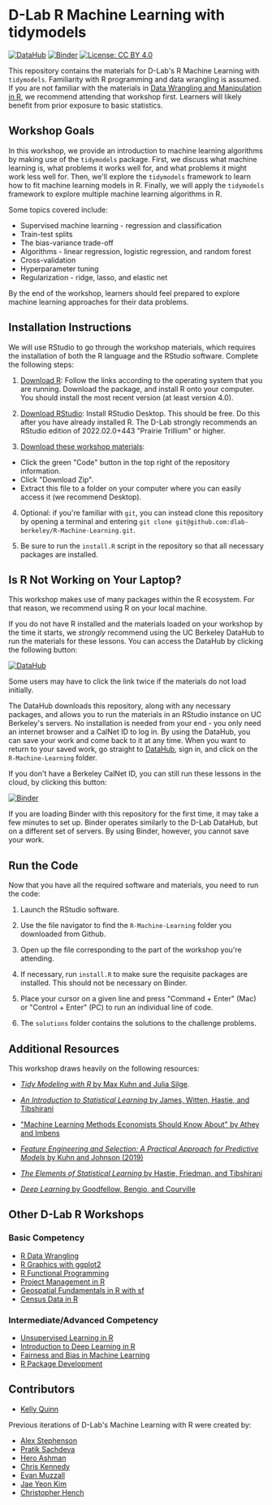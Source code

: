 # D-Lab R Machine Learning with tidymodels

[![DataHub](https://img.shields.io/badge/launch-datahub-blue)](https://dlab.datahub.berkeley.edu/hub/user-redirect/git-pull?repo=https%3A%2F%2Fgithub.com%2Fdlab-berkeley%2FR-Machine-Learning&urlpath=rstudio%2F&branch=main)
[![Binder](https://mybinder.org/badge_logo.svg)](https://mybinder.org/v2/gh/dlab-berkeley/R-Machine-Learning/HEAD?urlpath=rstudio)
[![License: CC BY
4.0](https://img.shields.io/badge/License-CC_BY_4.0-lightgrey.svg)](https://creativecommons.org/licenses/by/4.0/)

This repository contains the materials for D-Lab's R Machine Learning
with `tidymodels`. Familiarity with R programming and data wrangling is
assumed. If you are not familiar with the materials in [Data Wrangling
and Manipulation in
R](https://github.com/dlab-berkeley/R-Data-Wrangling), we recommend
attending that workshop first. Learners will likely benefit from prior
exposure to basic statistics.

## Workshop Goals

In this workshop, we provide an introduction to machine learning
algorithms by making use of the `tidymodels` package. First, we discuss
what machine learning is, what problems it works well for, and what
problems it might work less well for. Then, we'll explore the
`tidymodels` framework to learn how to fit machine learning models in R.
Finally, we will apply the `tidymodels` framework to explore multiple
machine learning algorithms in R.

Some topics covered include:

-   Supervised machine learning - regression and classification
-   Train-test splits
-   The bias-variance trade-off
-   Algorithms - linear regression, logistic regression, and random
    forest
-   Cross-validation
-   Hyperparameter tuning
-   Regularization - ridge, lasso, and elastic net

By the end of the workshop, learners should feel prepared to explore
machine learning approaches for their data problems.

## Installation Instructions

We will use RStudio to go through the workshop materials, which requires
the installation of both the R language and the RStudio software.
Complete the following steps:

1.  [Download R](https://cloud.r-project.org/): Follow the links
    according to the operating system that you are running. Download the
    package, and install R onto your computer. You should install the
    most recent version (at least version 4.0).

2.  [Download
    RStudio](https://rstudio.com/products/rstudio/download/#download):
    Install RStudio Desktop. This should be free. Do this after you have
    already installed R. The D-Lab strongly recommends an RStudio
    edition of 2022.02.0+443 "Prairie Trillium" or higher.

3.  [Download these workshop
    materials](https://github.com/dlab-berkeley/R-Machine-Learning):

-   Click the green "Code" button in the top right of the repository
    information.
-   Click "Download Zip".
-   Extract this file to a folder on your computer where you can easily
    access it (we recommend Desktop).

4.  Optional: if you're familiar with `git`, you can instead clone this
    repository by opening a terminal and entering
    `git clone git@github.com:dlab-berkeley/R-Machine-Learning.git`.

5.  Be sure to run the `install.R` script in the repository so that all
    necessary packages are installed.

## Is R Not Working on Your Laptop?

This workshop makes use of many packages within the R ecosystem. For
that reason, we recommend using R on your local machine.

If you do not have R installed and the materials loaded on your workshop
by the time it starts, we *strongly* recommend using the UC Berkeley
DataHub to run the materials for these lessons. You can access the
DataHub by clicking the following button:

[![DataHub](https://img.shields.io/badge/launch-datahub-blue)](https://dlab.datahub.berkeley.edu/hub/user-redirect/git-pull?repo=https%3A%2F%2Fgithub.com%2Fdlab-berkeley%2FR-Machine-Learning&urlpath=rstudio%2F&branch=main)

Some users may have to click the link twice if the materials do not load
initially.

The DataHub downloads this repository, along with any necessary
packages, and allows you to run the materials in an RStudio instance on
UC Berkeley's servers. No installation is needed from your end - you
only need an internet browser and a CalNet ID to log in. By using the
DataHub, you can save your work and come back to it at any time. When
you want to return to your saved work, go straight to
[DataHub](https://dlab.datahub.berkeley.edu), sign in, and click on the
`R-Machine-Learning` folder.

If you don't have a Berkeley CalNet ID, you can still run these lessons
in the cloud, by clicking this button:

[![Binder](https://mybinder.org/badge_logo.svg)](https://mybinder.org/v2/gh/dlab-berkeley/R-Machine-Learning/HEAD?urlpath=rstudio)

If you are loading Binder with this repository for the first time, it
may take a few minutes to set up. Binder operates similarly to the D-Lab
DataHub, but on a different set of servers. By using Binder, however,
you cannot save your work.

## Run the Code

Now that you have all the required software and materials, you need to
run the code:

1.  Launch the RStudio software.

2.  Use the file navigator to find the `R-Machine-Learning` folder you
    downloaded from Github.

3.  Open up the file corresponding to the part of the workshop you're
    attending.

4.  If necessary, run `install.R` to make sure the requisite packages
    are installed. This should not be necessary on Binder.

5.  Place your cursor on a given line and press "Command + Enter" (Mac)
    or "Control + Enter" (PC) to run an individual line of code.

6.  The `solutions` folder contains the solutions to the challenge
    problems.

## Additional Resources

This workshop draws heavily on the following resources:

-   [*Tidy Modeling with R* by Max Kuhn and Julia
    Silge](https://www.tmwr.org/).

-   [*An Introduction to Statistical Learning* by James, Witten, Hastie,
    and Tibshirani](https://www.statlearning.com/)

-   ["Machine Learning Methods Economists Should Know About" by Athey
    and Imbens](https://arxiv.org/abs/1903.10075)

-   [*Feature Engineering and Selection: A Practical Approach for
    Predictive Models* by Kuhn and Johnson
    (2019)](http://www.feat.engineering/data-splitting.html)

-   [*The Elements of Statistical Learning* by Hastie, Friedman, and
    Tibshirani](https://link.springer.com/book/10.1007/978-0-387-21606-5)

-   [*Deep Learning* by Goodfellow, Bengio, and
    Courville](https://www.deeplearningbook.org/)

## Other D-Lab R Workshops

### Basic Competency

-   [R Data
    Wrangling](https://github.com/dlab-berkeley/R-Data-Wrangling)
-   [R Graphics with
    ggplot2](https://github.com/dlab-berkeley/R-graphics)
-   [R Functional
    Programming](https://github.com/dlab-berkeley/R-functional-programming)
-   [Project Management in
    R](https://github.com/dlab-berkeley/efficient-reproducible-project-management-in-R)
-   [Geospatial Fundamentals in R with
    sf](https://github.com/dlab-berkeley/Geospatial-Fundamentals-in-R-with-sf)
-   [Census Data in
    R](https://github.com/dlab-berkeley/Census-Data-in-R)

### Intermediate/Advanced Competency

-   [Unsupervised Learning in
    R](https://github.com/dlab-berkeley/Unsupervised-Learning-in-R)
-   [Introduction to Deep Learning in
    R](https://github.com/dlab-berkeley/Deep-Learning-in-R)
-   [Fairness and Bias in Machine
    Learning](https://github.com/dlab-berkeley/fairML)
-   [R Package
    Development](https://github.com/dlab-berkeley/R-package-development)

## Contributors

-   [Kelly Quinn](https://github.com/sociologyquinn/)

Previous iterations of D-Lab's Machine Learning with R were created by:

-   [Alex Stephenson](https://github.com/asteves/)
-   [Pratik Sachdeva](https://github.com/pssachdeva/)
-   [Hero Ashman](https://github.com/heroashman/)
-   [Chris Kennedy](https://ck37.com/)
-   [Evan Muzzall](https://github.com/EastBayEv)
-   [Jae Yeon Kim](https://jaeyk.github.io/)
-   [Christopher Hench](https://github.com/henchc)
